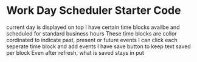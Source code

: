 # Work Day Scheduler Starter Code
current day is displayed on top
I have certain time blocks availbe and scheduled for standard business hours
These time blocks are collor cordinated to indicate past, present or future events
I can click each seperate time block and add events
I have save button to keep text saved per block 
Even after refresh, what is saved stays in put